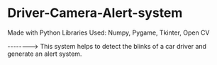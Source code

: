 # Driver-Camera-Alert-system
Made with Python
Libraries Used: Numpy, Pygame, Tkinter, Open CV

--------> This system helps to detect the blinks of a car driver and generate an alert system.
